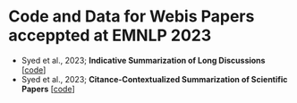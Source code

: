 # Code and Data for Webis Papers acceppted at EMNLP 2023
- Syed et al., 2023; **Indicative Summarization of Long Discussions**  [[code](https://github.com/webis-de/emnlp23-indicative-summarization-of-long-discussions)]
- Syed et al., 2023; **Citance-Contextualized Summarization of Scientific Papers** [[code](https://github.com/webis-de/emnlp23-contextualized-summarization-of-scientific-papers)]
